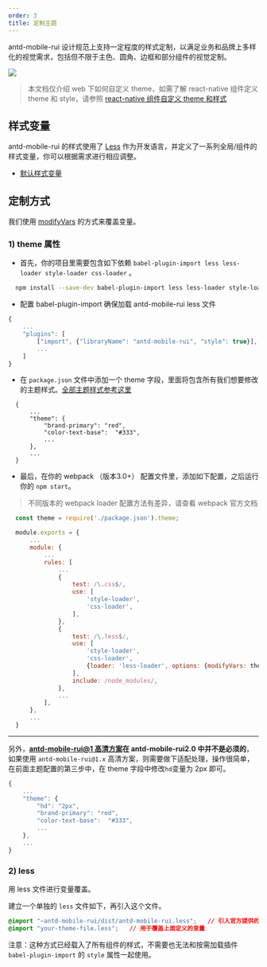 ```yaml
---
order: 3
title: 定制主题
---
```


antd-mobile-rui 设计规范上支持一定程度的样式定制，以满足业务和品牌上多样化的视觉需求，包括但不限于主色、圆角、边框和部分组件的视觉定制。

![](https://gw.alipayobjects.com/zos/rmsportal/bvJhBmAfTWsUixLpGLbL.png)


> 本文档仅介绍 web 下如何自定义 theme，如需了解 react-native 组件定义 theme 和 style，请参照 [react-native 组件自定义 theme 和样式](https://github.com/ant-design/antd-mobile-rui-samples/tree/master/rn-custom-ui#antd-mobile-rui-with-rn-custom-ui)

## 样式变量

antd-mobile-rui 的样式使用了 [Less](http://lesscss.org/) 作为开发语言，并定义了一系列全局/组件的样式变量，你可以根据需求进行相应调整。

- [默认样式变量](https://github.com/ant-design/ant-design-mobile/blob/master/components/style/themes/default.less)

## 定制方式

我们使用 [modifyVars](http://lesscss.org/usage/#using-less-in-the-browser-modify-variables) 的方式来覆盖变量。


### 1) theme 属性


- 首先，你的项目里需要包含如下依赖 `babel-plugin-import less less-loader style-loader css-loader` 。

```bash
  npm install --save-dev babel-plugin-import less less-loader style-loader css-loader
```

- 配置 babel-plugin-import 确保加载 antd-mobile-rui less 文件

```js
{
    ...
    "plugins": [
        ["import", {"libraryName": "antd-mobile-rui", "style": true}],
        ...
    ]
}
```

- 在 `package.json` 文件中添加一个 theme 字段，里面将包含所有我们想要修改的主题样式。[全部主题样式参考这里](https://github.com/ant-design/ant-design-mobile/blob/master/components/style/themes/default.less)

```
  {
      ...
      "theme": {
          "brand-primary": "red",
          "color-text-base":  "#333",
          ...
      },
      ...
  }
```

- 最后，在你的 webpack （版本3.0+） 配置文件里，添加如下配置，之后运行你的 `npm start`。

> 不同版本的 webpack loader 配置方法有差异，请查看 webpack 官方文档


```js
  const theme = require('./package.json').theme;

  module.exports = {
      ...
      module: {
          ...
          rules: [
              ...
              {
                  test: /\.css$/,
                  use: [
                      'style-loader',
                      'css-loader',
                  ],
              },
              {
                  test: /\.less$/,
                  use: [
                      'style-loader',
                      'css-loader',
                      {loader: 'less-loader', options: {modifyVars: theme}},
                  ],
                  include: /node_modules/,
              },
              ...
          ],
      },
      ...
  }
```

---

另外，**[antd-mobile-rui@1 高清方案](https://github.com/ant-design/ant-design-mobile/wiki/HD)在 antd-mobile-rui2.0 中并不是必须的**，如果使用 `antd-mobile-rui@1.x` 高清方案，则需要做下适配处理，操作很简单，在前面主题配置的第三步中，在 theme 字段中修改`hd`变量为 2px 即可。


```js
{
    ...
    "theme": {
        "hd": "2px",
        "brand-primary": "red",
        "color-text-base":  "#333",
        ...
    },
    ...
}
```

### 2) less

用 less 文件进行变量覆盖。

建立一个单独的 `less` 文件如下，再引入这个文件。

```css
@import "~antd-mobile-rui/dist/antd-mobile-rui.less";   // 引入官方提供的 less 样式入口文件
@import "your-theme-file.less";   // 用于覆盖上面定义的变量
```

注意：这种方式已经载入了所有组件的样式，不需要也无法和按需加载插件 `babel-plugin-import` 的 `style` 属性一起使用。
